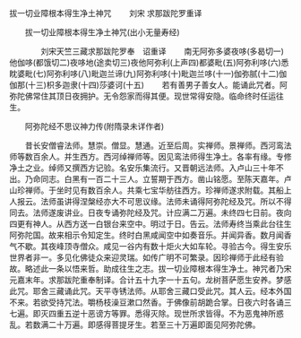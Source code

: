   拔一切业障根本得生净土神咒
　　刘宋 求那跋陀罗重译




　　拔一切业障根本得生净土神咒(出小无量寿经)

　　　　刘宋天竺三藏求那跋陀罗奉　诏重译
　　南无阿弥多婆夜哆(多曷切一)他伽哆(都饿切二)夜哆地(途卖切三)夜他阿弥利(上声四)都婆毗(五)阿弥利哆(六)悉眈婆毗(七)阿弥利哆(八)毗迦兰谛(九)阿弥利哆(十)毗迦兰哆(十一)伽弥腻(十二)伽伽那(十三)枳多迦隶(十四)莎婆诃(十五)
　　若有善男子善女人。能诵此咒者。阿弥陀佛常住其顶日夜拥护。无令怨家而得其便。现世常得安隐。临命终时任运往生。

　　阿弥陀经不思议神力传(附隋录未详作者)

　　昔长安僧睿法师。慧崇。僧显。慧通。近至后周。实禅师。景禅师。西河鸾法师等数百余人。并生西方。西河绰禅师等。因见鸾法师得生净土。各率有缘。专修净土之业。绰师又撰西方记验。名安乐集流行。又晋朝远法师。入卢山三十年不出。乃命同志。白黑有一百二十三人。立誓期于西方。凿山铭愿。至陈天嘉年。卢山珍禅师。于坐时见有数百余人。共乘七宝华舫往西方。珍禅师遂求附载。其船上人报云。法师虽讲得涅槃经亦大不可思议缘。法师未诵得阿弥陀经及咒。所以不得同去。法师遂废讲业。日夜专诵弥陀经及咒。计应满二万遍。未终四七日前。夜向四更有神人。从西方送一白银台来空中。明过于日。告云。法师寿终当乘此台往生阿弥陀国。故来相示令知定生。终时白黑咸闻空中如奏音乐。并闻异香。数月闻香气不歇。其夜峰顶寺僧众。咸见一谷内有数十炬火大如车轮。寻验古今。得生安乐世界者非一。多见化佛徒众来迎灵瑞。如传广明不可繁录。因珍禅师于此经有验故。略述此一条以悟来哲。助成往生之志。拔一切业障根本得生净土。神咒者乃宋元嘉末年。求那跋陀重奉制译。合计五十九字一十五句。龙树菩萨愿生安养。梦感此咒。耶舍三藏诵此咒。天平寺锈法师。从耶舍三藏口受此咒。其人云。经本外国不来。若欲受持咒法。嚼杨枝澡豆漱口然香。于佛像前胡跪合掌。日夜六时各诵三七遍。即灭四重五逆十恶谤方等罪。悉得灭除。现世所求皆得。不为恶鬼神所惑乱。若数满二十万遍。即感得菩提牙生。若至三十万遍即面见阿弥陀佛。

